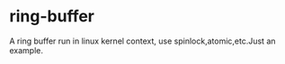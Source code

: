 ring-buffer
===========

A ring buffer run in linux kernel context, use spinlock,atomic,etc.Just an example.

